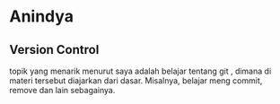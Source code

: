 # Anindya
## Version Control
topik yang menarik menurut saya adalah belajar tentang git , dimana di materi tersebut diajarkan dari dasar. Misalnya, belajar meng commit, remove dan lain sebagainya.